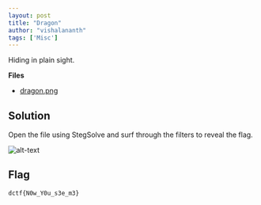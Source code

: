 ```yaml
---
layout: post
title: "Dragon"
author: "vishalananth"
tags: ['Misc']
---
```


Hiding in plain sight.

**Files**
- [dragon.png]({{site.baseurl}}/assets/Dragon/dragon.png)

## Solution

Open the file using StegSolve and surf through the filters to reveal the flag.

![alt-text]({{site.baseurl}}/assets/Dragon/flag_dragon.png)

## Flag
```
dctf{N0w_Y0u_s3e_m3}
```
